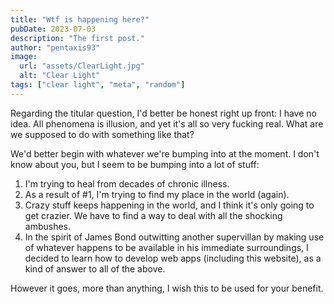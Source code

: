```yaml
---
title: "Wtf is happening here?"
pubDate: 2023-07-03
description: "The first post."
author: "pentaxis93"
image:
  url: "assets/ClearLight.jpg"
  alt: "Clear Light"
tags: ["clear light", "meta", "random"]
---
```


Regarding the titular question, I'd better be honest right up front: I have no idea. All phenomena is illusion, and yet it's all so very fucking real. What are we supposed to do with something like that?

We'd better begin with whatever we're bumping into at the moment. I don't know about you, but I seem to be bumping into a lot of stuff:

1. I'm trying to heal from decades of chronic illness.
2. As a result of #1, I'm trying to find my place in the world (again).
3. Crazy stuff keeps happening in the world, and I think it's only going to get crazier. We have to find a way to deal with all the shocking ambushes.
4. In the spirit of James Bond outwitting another supervillan by making use of whatever happens to be available in his immediate surroundings, I decided to learn how to develop web apps (including this website), as a kind of answer to all of the above.

However it goes, more than anything, I wish this to be used for your benefit.
